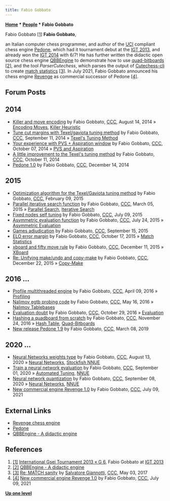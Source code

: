 ```yaml
---
title: Fabio Gobbato
---
```

**[Home](Home "Home") * [People](People "People") * Fabio Gobbato**

[](https://www.g-sei.org/i-g-t-2013//) Fabio Gobbato <a id="cite-note-1" href="#cite-ref-1">[1]</a>
**Fabio Gobbato**,

an Italian computer chess programmer, and author of the [UCI](UCI "UCI") compliant chess engine [Pedone](Pedone "Pedone"), which had it tournament debut at the [IGT 2013](IGT_2013 "IGT 2013"), and already won the [IGT 2014](IGT_2014 "IGT 2014") with 6/7!
He has further written the didactic open source chess engine [QBBEngine](QBBEngine "QBBEngine") to demonstrate how to use [quad-bitboards](Quad-Bitboards "Quad-Bitboards") <a id="cite-note-2" href="#cite-ref-2">[2]</a>,
and the tool *ParserCutechess*, which parses the output of [Cutechess-cli](Cutechess-cli "Cutechess-cli") to create [match statistics](Match_Statistics "Match Statistics") <a id="cite-note-3" href="#cite-ref-3">[3]</a>. In July 2021, Fabio Gobbato announced his chess engine [Revenge](Revenge "Revenge") as commercial successor of Pedone <a id="cite-note-4" href="#cite-ref-4">[4]</a>.

## Forum Posts

## 2014

- [Killer and move encoding](http://www.talkchess.com/forum/viewtopic.php?t=53289) by Fabio Gobbato, [CCC](CCC "CCC"), August 14, 2014 » [Encoding Moves](Encoding_Moves "Encoding Moves"), [Killer Heuristic](Killer_Heuristic "Killer Heuristic")
- [Tune cut margins with Texel/gaviota tuning method](http://www.talkchess.com/forum/viewtopic.php?t=53657) by Fabio Gobbato, [CCC](CCC "CCC"), September 11, 2014 » [Texel's Tuning Method](Texel%27s_Tuning_Method "Texel's Tuning Method")
- [Your experience with PVS + Aspiration window](http://www.talkchess.com/forum/viewtopic.php?t=53972) by Fabio Gobbato, [CCC](CCC "CCC"), October 07, 2014 » [PVS and Aspiration](PVS_and_Aspiration "PVS and Aspiration")
- [A little improvement to the Texel's tuning method](http://www.talkchess.com/forum/viewtopic.php?t=54021) by Fabio Gobbato, [CCC](CCC "CCC"), October 11, 2014
- [Pedone 1.0](http://www.talkchess.com/forum/viewtopic.php?t=54640) by Fabio Gobbato, [CCC](CCC "CCC"), December 14, 2014

## 2015

- [Optimization algorithm for the Texel/Gaviota tuning method](http://www.talkchess.com/forum/viewtopic.php?t=55265) by Fabio Gobbato, [CCC](CCC "CCC"), February 09, 2015
- [Parallel iterative search function](http://www.talkchess.com/forum/viewtopic.php?t=55563) by Fabio Gobbato, [CCC](CCC "CCC"), March 05, 2015 » [Parallel Search](Parallel_Search "Parallel Search"), [Iterative Search](Iterative_Search "Iterative Search")
- [Fixed nodes self tuning](http://www.talkchess.com/forum3/viewtopic.php?f=7&t=56931) by Fabio Gobbato, [CCC](CCC "CCC"), July 09, 2015
- [Asymmetric evaluation function](http://www.talkchess.com/forum3/viewtopic.php?f=7&t=57067) by Fabio Gobbato, [CCC](CCC "CCC"), July 24, 2015 » [Asymmetric Evaluation](Asymmetric_Evaluation "Asymmetric Evaluation")
- [Games adjudication](http://www.talkchess.com/forum3/viewtopic.php?f=7&t=57650) by Fabio Gobbato, [CCC](CCC "CCC"), September 15, 2015
- [ELO error margin](http://www.talkchess.com/forum3/viewtopic.php?f=7&t=57969) by Fabio Gobbato, [CCC](CCC "CCC"), October 17, 2015 » [Match Statistics](Match_Statistics "Match Statistics")
- [xboard and fifty move rule](http://www.talkchess.com/forum3/viewtopic.php?f=7&t=58556) by Fabio Gobbato, [CCC](CCC "CCC"), December 11, 2015 » [XBoard](XBoard "XBoard")
- [Re: Unifying make/undo and copy-make](http://www.talkchess.com/forum3/viewtopic.php?f=7&t=58647&start=11) by Fabio Gobbato, [CCC](CCC "CCC"), December 22, 2015 » [Copy-Make](Copy-Make "Copy-Make")

## 2016 ...

- [Profile multithreaded engine](http://www.talkchess.com/forum3/viewtopic.php?f=7&t=59801) by Fabio Gobbato, [CCC](CCC "CCC"), April 09, 2016 » [Profiling](index.php?title=Profiling&action=edit&redlink=1 "Profiling (page does not exist)")
- [Nalimov egtb probing code](http://www.talkchess.com/forum3/viewtopic.php?f=7&t=60195) by Fabio Gobbato, [CCC](CCC "CCC"), May 16, 2016 » [Nalimov Tablebases](Nalimov_Tablebases "Nalimov Tablebases")
- [Evaluation doubt](http://www.talkchess.com/forum3/viewtopic.php?f=7&t=61875) by Fabio Gobbato, [CCC](CCC "CCC"), October 29, 2016 » [Evaluation](Evaluation "Evaluation")
- [Hashing a quadboard from scratch](http://www.talkchess.com/forum3/viewtopic.php?f=7&t=62239&start=2) by Fabio Gobbato, [CCC](CCC "CCC"), November 24, 2016 » [Hash Table](Hash_Table "Hash Table"), [Quad-Bitboards](Quad-Bitboards "Quad-Bitboards")
- [New release Pedone 1.9](http://www.talkchess.com/forum3/viewtopic.php?f=2&t=70139) by Fabio Gobbato, [CCC](CCC "CCC"), March 08, 2019

## 2020 ...

- [Neural Networks weights type](http://www.talkchess.com/forum3/viewtopic.php?f=7&t=74777) by Fabio Gobbato, [CCC](CCC "CCC"), August 13, 2020 » [Neural Networks](Neural_Networks "Neural Networks"), [Stockfish NNUE](Stockfish_NNUE "Stockfish NNUE")
- [Train a neural network evaluation](http://www.talkchess.com/forum3/viewtopic.php?f=7&t=74955) by Fabio Gobbato, [CCC](CCC "CCC"), September 01, 2020 » [Automated Tuning](Automated_Tuning "Automated Tuning"), [NNUE](NNUE "NNUE")
- [Neural network quantization](http://www.talkchess.com/forum3/viewtopic.php?f=7&t=75042) by Fabio Gobbato, [CCC](CCC "CCC"), September 08, 2020 » [Neural Networks](Neural_Networks "Neural Networks"), [NNUE](NNUE "NNUE")
- [New commercial engine Revenge 1.0](http://www.talkchess.com/forum3/viewtopic.php?f=2&t=77684) by Fabio Gobbato, [CCC](CCC "CCC"), July 09, 2021

## External Links

- [Revenge chess engine](https://www.revengechess.com/)
- [Pedone](https://sites.google.com/site/pedonechess/)
- [QBBEngine - A didactic engine](https://sites.google.com/site/pedonechess/a-didactic-engine)

## References

1. <a id="cite-ref-1" href="#cite-note-1">[1]</a> [International Gsei Tournament 2013 « G 6](https://www.g-sei.org/i-g-t-2013//), Fabio Gobbato at [IGT 2013](IGT_2013 "IGT 2013")
1. <a id="cite-ref-2" href="#cite-note-2">[2]</a> [QBBEngine - A didactic engine](https://sites.google.com/site/pedonechess/a-didactic-engine)
1. <a id="cite-ref-3" href="#cite-note-3">[3]</a> [Re: MATCH sanity](http://www.talkchess.com/forum3/viewtopic.php?f=7&t=63888&start=2) by [Salvatore Giannotti](Salvatore_Giannotti "Salvatore Giannotti"), [CCC](CCC "CCC"), May 03, 2017
1. <a id="cite-ref-4" href="#cite-note-4">[4]</a> [New commercial engine Revenge 1.0](http://www.talkchess.com/forum3/viewtopic.php?f=2&t=77684) by Fabio Gobbato, [CCC](CCC "CCC"), July 09, 2021

**[Up one level](People "People")**

